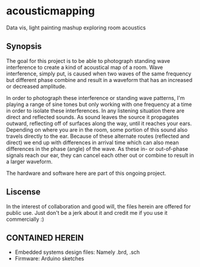 acousticmapping
===============

Data vis, light painting mashup exploring room acoustics 
 

## Synopsis 
The goal for this project is to be able to photograph standing wave interference to create a kind of acoustical map of a room. Wave interference, simply put, is caused when two waves of the same frequency but different phase combine and result in a waveform that has an increased or decreased amplitude. 

In order to photograph these interference or standing wave patterns, I'm playing a range of sine tones but only working with one frequency at a time in order to isolate these interferences. In any listening situation there are direct and reflected sounds. As sound leaves the source it propagates outward, reflecting off of surfaces along the way, until it reaches your ears. Depending on where you are in the room, some portion of this sound also travels directly to the ear. Because of these alternate routes (reflected and direct) we end up with differences in arrival time which can also mean differences in the phase (angle) of the wave. As these in- or out-of-phase signals reach our ear, they can cancel each other out or combine to result in a larger waveform.

The hardware and software here are part of this ongoing project.  

## Liscense 
In the interest of collaboration and good will, the files herein are offered for public use. Just don't be a jerk about it and credit me if you use it commercially :)

## CONTAINED HEREIN
* Embedded systems design files: Namely .brd, .sch
* Firmware: Arduino sketches 
